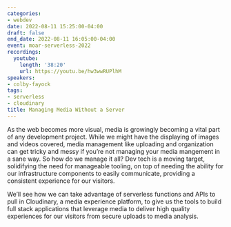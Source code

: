 ```yaml
---
categories:
- webdev
date: 2022-08-11 15:25:00-04:00
draft: false
end_date: 2022-08-11 16:05:00-04:00
event: moar-serverless-2022
recordings:
  youtube:
    length: '38:20'
    url: https://youtu.be/hw3wwRUPlhM
speakers:
- colby-fayock
tags:
- serverless
- cloudinary
title: Managing Media Without a Server
---
```



As the web becomes more visual, media is growingly becoming a vital part of any development project. While we might have the displaying of images and videos covered, media management like uploading and organization can get tricky and messy if you’re not managing your media mangement in a sane way.
So how do we manage it all? Dev tech is a moving target, solidifying the need for manageable tooling, on top of needing the ability for our infrastructure components to easily communicate, providing a consistent experience for our visitors.

We’ll see how we can take advantage of serverless functions and APIs to pull in Cloudinary, a media experience platform, to give us the tools to build full stack applications that leverage media to deliver high quality experiences for our visitors from secure uploads to media analysis.
